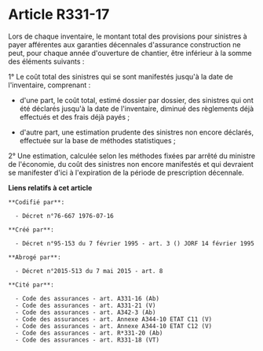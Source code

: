# Article R331-17

Lors de chaque inventaire, le montant total des provisions pour sinistres à payer afférentes aux garanties décennales
d'assurance construction ne peut, pour chaque année d'ouverture de chantier, être inférieur à la somme des éléments
suivants :

1° Le coût total des sinistres qui se sont manifestés jusqu'à la date de l'inventaire, comprenant :

- d'une part, le coût total, estimé dossier par dossier, des sinistres qui ont été déclarés jusqu'à la date de l'inventaire,
diminué des règlements déjà effectués et des frais déjà payés ;

- d'autre part, une estimation prudente des sinistres non encore déclarés, effectuée sur la base de méthodes statistiques ;

2° Une estimation, calculée selon les méthodes fixées par arrêté du ministre de l'économie, du coût des sinistres non encore
manifestés et qui devraient se manifester d'ici à l'expiration de la période de prescription décennale.

**Liens relatifs à cet article**

	**Codifié par**:

	  - Décret n°76-667 1976-07-16

	**Créé par**:

	  - Décret n°95-153 du 7 février 1995 - art. 3 () JORF 14 février 1995

	**Abrogé par**:

	  - Décret n°2015-513 du 7 mai 2015 - art. 8

	**Cité par**:

	  - Code des assurances - art. A331-16 (Ab)
	  - Code des assurances - art. A331-21 (V)
	  - Code des assurances - art. A342-3 (Ab)
	  - Code des assurances - art. Annexe A344-10 ETAT C11 (V)
	  - Code des assurances - art. Annexe A344-10 ETAT C12 (V)
	  - Code des assurances - art. R*331-20 (Ab)
	  - Code des assurances - art. R331-18 (VT)
